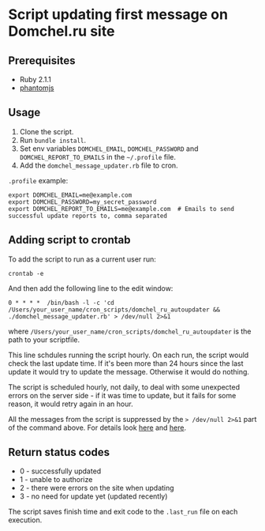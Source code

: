 # Script updating first message on Domchel.ru site

## Prerequisites

* Ruby 2.1.1
* [phantomjs](http://phantomjs.org)

## Usage

1. Clone the script.
2. Run `bundle install`.
3. Set env variables `DOMCHEL_EMAIL`, `DOMCHEL_PASSWORD` and `DOMCHEL_REPORT_TO_EMAILS` in the `~/.profile` file.
4. Add the `domchel_message_updater.rb` file to cron.

`.profile` example:

    export DOMCHEL_EMAIL=me@example.com
    export DOMCHEL_PASSWORD=my_secret_password
    export DOMCHEL_REPORT_TO_EMAILS=me@example.com  # Emails to send successful update reports to, comma separated

## Adding script to crontab

To add the script to run as a current user run:

    crontab -e

And then add the following line to the edit window:

    0 * * * *  /bin/bash -l -c 'cd /Users/your_user_name/cron_scripts/domchel_ru_autoupdater && ./domchel_message_updater.rb' > /dev/null 2>&1

where `/Users/your_user_name/cron_scripts/domchel_ru_autoupdater` is the path to your scriptfile.

This line schdules running the script hourly. On each run, the script would check the last update time.
If it's been more than 24 hours since the last update it would try to update the message.
Otherwise it would do nothing.

The script is scheduled hourly, not daily, to deal with some unexpected errors on the server side - 
if it was time to update, but it fails for some reason, it would retry again in an hour.

All the messages from the script is suppressed by the `> /dev/null 2>&1` part of the command above.
For details look [here](http://www.mydigitallife.info/cron-differences-between-devnull-21-and-devnull/)
and [here](http://stackoverflow.com/questions/10508843/what-is-dev-null-21).

## Return status codes

* 0 - successfully updated
* 1 - unable to authorize
* 2 - there were errors on the site when updating
* 3 - no need for update yet (updated recently)

The script saves finish time and exit code to the `.last_run` file on each execution.

